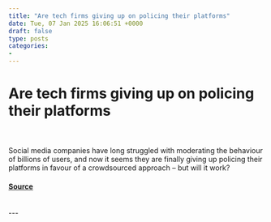 ```yaml
---
title: "Are tech firms giving up on policing their platforms"
date: Tue, 07 Jan 2025 16:06:51 +0000
draft: false
type: posts
categories: 
- 
---
```

# Are tech firms giving up on policing their platforms

<br/>

<br/>
Social media companies have long struggled with moderating the behaviour of billions of users, and now it seems they are finally giving up policing their platforms in favour of a crowdsourced approach – but will it work?

#### [Source](https://www.newscientist.com/article/2462974-are-tech-firms-giving-up-on-policing-their-platforms/?utm_campaign=RSS%7CNSNS&utm_source=NSNS&utm_medium=RSS&utm_content=technology)

<br/>
---

